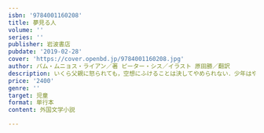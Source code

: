 ```yaml
---
isbn: '9784001160208'
title: 夢見る人
volume: ''
series: ''
publisher: 岩波書店
pubdate: '2019-02-28'
cover: 'https://cover.openbd.jp/9784001160208.jpg'
author: パム・ムニョス・ライアン／著 ピーター・シス／イラスト 原田勝／翻訳
description: いくら父親に怒られても，空想にふけることは決してやめられない．少年はやがて才能豊かな詩人になる．
price: '2400'
genre: ''
target: 児童
format: 単行本
content: 外国文学小説

---
```

